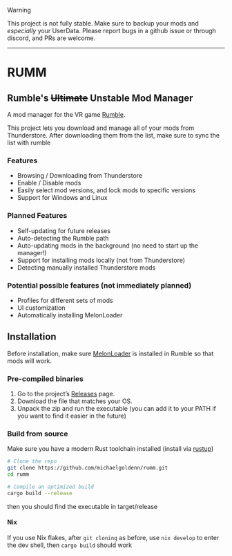 > [!WARNING] 
> This project is not fully stable. Make sure to backup your mods and *especially* your UserData. Please report bugs in a github issue or through discord, and PRs are welcome.
---
# RUMM
## Rumble's ~~Ultimate~~ Unstable Mod Manager

A mod manager for the VR game [Rumble](https://store.steampowered.com/app/890550/RUMBLE/).

This project lets you download and manage all of your mods from Thunderstore. After downloading them from the list, make sure to sync the list with rumble

### Features
- Browsing / Downloading from Thunderstore
- Enable / Disable mods
- Easily select mod versions, and lock mods to specific versions
- Support for Windows and Linux

### Planned Features
- Self-updating for future releases
- Auto-detecting the Rumble path
- Auto-updating mods in the background (no need to start up the manager!)
- Support for installing mods locally (not from Thunderstore)
- Detecting manually installed Thunderstore mods

### Potential possible features (not immediately planned)
- Profiles for different sets of mods
- UI customization
- Automatically installing MelonLoader

## Installation
Before installation, make sure [MelonLoader](https://melonloader.co/) is installed in Rumble so that mods will work.

### Pre-compiled binaries
1. Go to the project’s [Releases](https://github.com/michaelgoldenn/rumm/releases) page.
2. Download the file that matches your OS.
3. Unpack the zip and run the executable (you can add it to your PATH if you want to find it easier in the future)

### Build from source
Make sure you have a modern Rust toolchain installed (install via [rustup](https://rustup.rs/))
```bash
# Clone the repo
git clone https://github.com/michaelgoldenn/rumm.git
cd rumm

# Compile an optimized build
cargo build --release
```
then you should find the executable in target/release

#### Nix
If you use Nix flakes, after `git cloning` as before, use `nix develop` to enter the dev shell, then `cargo build` should work
